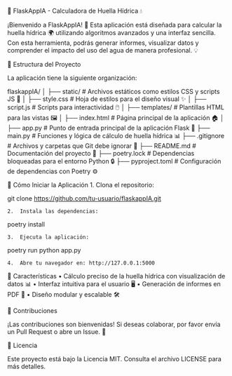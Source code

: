 🌊 FlaskAppIA - Calculadora de Huella Hídrica 💧

¡Bienvenido a FlaskAppIA! 🚀 Esta aplicación está diseñada para calcular la huella hídrica 🌍 utilizando algoritmos avanzados y una interfaz sencilla. Con esta herramienta, podrás generar informes, visualizar datos y comprender el impacto del uso del agua de manera profesional. 💡

📂 Estructura del Proyecto

La aplicación tiene la siguiente organización:

flaskappIA/
│
├── static/          # Archivos estáticos como estilos CSS y scripts JS 🎨
│   ├── style.css    # Hoja de estilos para el diseño visual ✨
│   ├── script.js    # Scripts para interactividad 🖱️
│
├── templates/       # Plantillas HTML para las vistas 🖼️
│   ├── index.html   # Página principal de la aplicación 🏠
│
├── app.py           # Punto de entrada principal de la aplicación Flask 🐍
├── main.py          # Funciones y lógica de cálculo de huella hídrica 📊
├── .gitignore       # Archivos y carpetas que Git debe ignorar 📁
├── README.md        # Documentación del proyecto 📖
├── poetry.lock      # Dependencias bloqueadas para el entorno Python 🔒
├── pyproject.toml   # Configuración de dependencias con Poetry ⚙️

🚀 Cómo Iniciar la Aplicación
	1.	Clona el repositorio:

git clone https://github.com/tu-usuario/flaskappIA.git


	2.	Instala las dependencias:

poetry install


	3.	Ejecuta la aplicación:

poetry run python app.py


	4.	Abre tu navegador en: http://127.0.0.1:5000

🎨 Características
	•	Cálculo preciso de la huella hídrica con visualización de datos 📊
	•	Interfaz intuitiva para el usuario 🖥️
	•	Generación de informes en PDF 📄
	•	Diseño modular y escalable 🛠️

🌟 Contribuciones

¡Las contribuciones son bienvenidas! Si deseas colaborar, por favor envía un Pull Request o abre un Issue. 🙌

📜 Licencia

Este proyecto está bajo la Licencia MIT. Consulta el archivo LICENSE para más detalles.